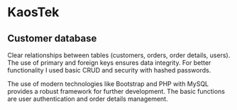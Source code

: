 # KaosTek

## Customer database
Clear relationships between tables (customers, orders, order details, users). The use of primary and foreign keys ensures data integrity. For better functionality I used basic CRUD and security with hashed passwords.

The use of modern technologies like Bootstrap and PHP with MySQL provides a robust framework for further development. The basic functions are user authentication and order details management.
